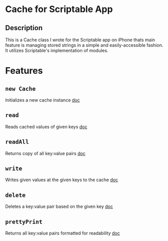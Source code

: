# Cache for Scriptable App

## Description

This is a Cache class I wrote for the Scriptable app on iPhone thats main feature is managing stored strings in a simple and easily-accessible fashion. It utilizes Scriptable's implementation of modules.

# Features

## `new Cache`

Initializes a new cache instance
[doc](./Docs/new_Cache.md)

## `read`

Reads cached values of given keys
[doc](./Docs/read.md)

## `readAll`

Returns copy of all key:value pairs
[doc](./Docs/readAll.md)

## `write`

Writes given values at the given keys to the cache
[doc](./Docs/write.md)

## `delete`

Deletes a key:value pair based on the given key
[doc](./Docs/delete.md)

## `prettyPrint`

Returns all key:value pairs formatted for readability
[doc](./Docs/prettyPrint.md)
